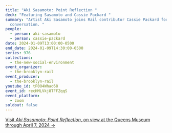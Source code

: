 ```yaml
---
title: "Aki Sasamoto: Point Reflection "
deck: "Featuring Sasamoto and Cassie Packard "
summary: "Artist Aki Sasamoto joins Rail contributor Cassie Packard for a
  conversation. "
people:
  - person: aki-sasamoto
  - person: cassie-packard
date: 2024-01-09T13:00:00-0500
end_date: 2024-01-09T14:30:00-0500
series: 976
collections:
  - the-new-social-environment
event_organizer:
  - the-brooklyn-rail
event_producer:
  - the-brooklyn-rail
youtube_id: tF0O4Whad68
event_id: recHMLVkj8TFFZqqS
event_platform:
  - zoom
soldout: false
---
```

[V﻿isit *Aki Sasamoto: Point Reflection*, on view at the Queens Museum through April 7, 2024 →](https://queensmuseum.org/exhibition/aki-sasamoto-point-reflection/)